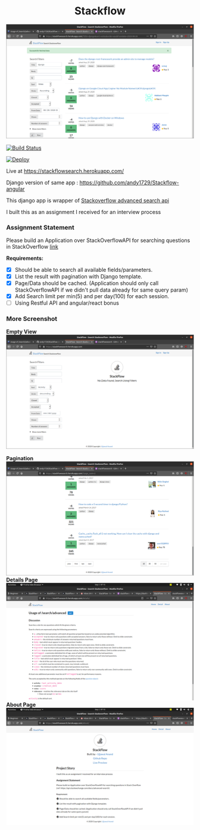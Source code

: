 
<div align="center">
  <h1>Stackflow </h1>
  <img src="screenshots/stackflow_2.png">
</div>

[![Build Status](https://travis-ci.org/andy1729/Stackflow.svg?branch=master)](https://travis-ci.org/andy1729/Stackflow)

[![Deploy](https://www.herokucdn.com/deploy/button.svg)](https://heroku.com/deploy)

Live at https://stackflowsearch.herokuapp.com/

Django version of same app : https://github.com/andy1729/Stackflow-angular


This django app is wrapper of [Stackoverflow advanced search api](https://api.stackexchange.com/docs/advanced-search)

I built this as an assignment I received for an interview process

### Assignment Statement
Please build an Application over StackOverflowAPI for searching questions in StackOverflow [link](https://api.stackexchange.com/docs/advanced-search)

**Requirements:**

- [x] Should be able to search all available fields/parameters. 
- [x] List the result with pagination with Django template.
- [x] Page/Data should be cached. (Application should only call 
        StackOverflowAPI if we didn't pull data already for same query param)
- [x] Add Search limit per min(5) and per day(100) for each session.
- [ ] Using Restful API and angular/react bonus

### More Screenshot

**Empty View**
![empty view](screenshots/stackflow_1.png)

**Pagination**
![Pagination](screenshots/stackflow_3.png)
**Details Page**
![Pagination](screenshots/stackflow_4.png)
**About Page**
![Pagination](screenshots/stackflow_5.png)



